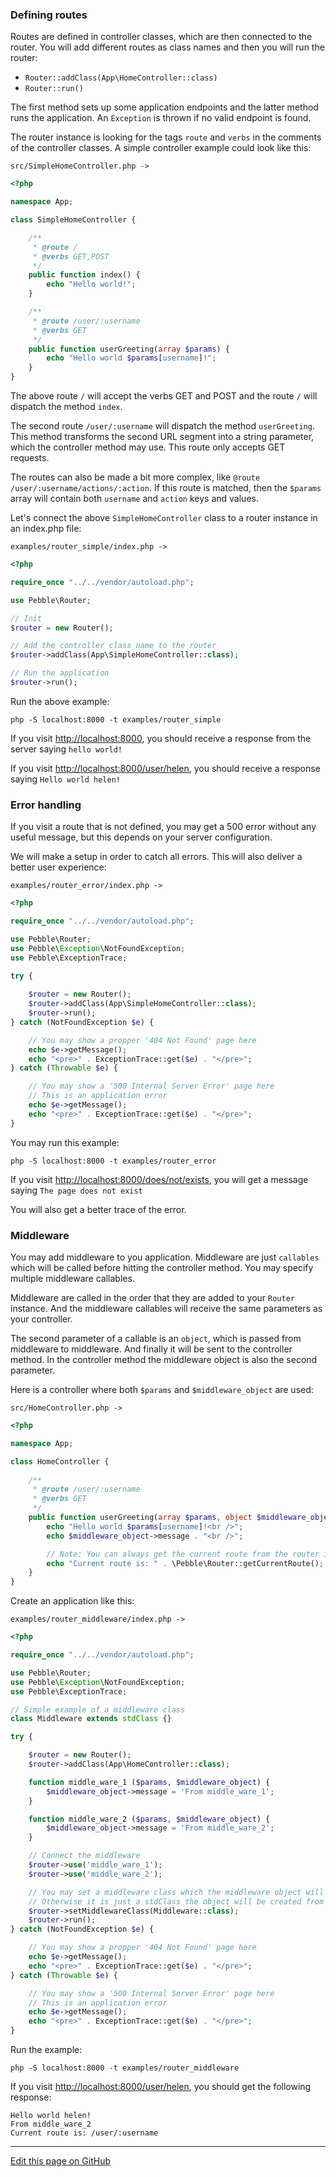 ### Defining routes 

Routes are defined in controller classes, which are then connected to the router.
You will add different routes as class names and then you will run the router: 

* `Router::addClass(App\HomeController::class)`
* `Router::run()`

The first method sets up some application endpoints and the latter method runs the application. An `Exception` is thrown if no valid endpoint is found. 

The router instance is looking for the tags `route` and `verbs` in the comments of the controller classes. A simple controller example could look like this:

```src/SimpleHomeController.php ->```

~~~php
<?php

namespace App;

class SimpleHomeController {

    /**
     * @route /
     * @verbs GET,POST
     */
    public function index() {
        echo "Hello world!";
    }

    /**
     * @route /user/:username
     * @verbs GET
     */
    public function userGreeting(array $params) {
        echo "Hello world $params[username]!";
    } 
}

~~~

The above route `/` will accept the verbs GET and POST and the route `/` will dispatch the method `index`.

The second route `/user/:username` will dispatch the method `userGreeting`. This method transforms the second URL segment into a string parameter, which the controller method may use. This route only accepts GET requests.  

The routes can also be made a bit more complex, like `@route /user/:username/actions/:action`. If this route is matched, then the `$params` array will contain both `username` and `action` keys and values.

Let's connect the above `SimpleHomeController` class to a router instance in an index.php file: 

```examples/router_simple/index.php ->```

~~~php
<?php

require_once "../../vendor/autoload.php";

use Pebble\Router;

// Init
$router = new Router();

// Add the controller class name to the router
$router->addClass(App\SimpleHomeController::class);

// Run the application
$router->run();
~~~

Run the above example:

    php -S localhost:8000 -t examples/router_simple

If you visit [http://localhost:8000](http://localhost:8000), you should receive a response from the server saying `hello world!`

If you visit [http://localhost:8000/user/helen](http://localhost:8000/user/helen), you should receive a response saying `Hello world helen!`

### Error handling

If you visit a route that is not defined, you may get a 500 error without any useful message, but this depends on your server configuration. 

We will make a setup in order to catch all errors. This will also deliver a better user experience:

```examples/router_error/index.php ->```

~~~php
<?php

require_once "../../vendor/autoload.php";

use Pebble\Router;
use Pebble\Exception\NotFoundException;
use Pebble\ExceptionTrace;

try {
    
    $router = new Router();
    $router->addClass(App\SimpleHomeController::class);
    $router->run();
} catch (NotFoundException $e) {

    // You may show a propper '404 Not Found' page here
    echo $e->getMessage();
    echo "<pre>" . ExceptionTrace::get($e) . "</pre>";
} catch (Throwable $e) {

    // You may show a '500 Internal Server Error' page here
    // This is an application error
    echo $e->getMessage();
    echo "<pre>" . ExceptionTrace::get($e) . "</pre>";
}

~~~

You may run this example:

    php -S localhost:8000 -t examples/router_error

If you visit [http://localhost:8000/does/not/exists](http://localhost:8000/does/not/exists), you will get a message saying `The page does not exist`

You will also get a better trace of the error. 

### Middleware

You may add middleware to you application. Middleware are just `callables` which will be called before hitting the controller method. You may specify multiple middleware callables. 

Middleware are called in the order that they are added to your `Router` instance. And the middleware callables will receive the same parameters as your controller.

The second parameter of a callable is an `object`, which is passed from middleware to middleware. And finally it will be sent to the controller method. In the controller method the middleware object is also the second parameter.

Here is a controller where both `$params` and `$middleware_object` are used: 

```src/HomeController.php ->```

~~~php
<?php

namespace App;

class HomeController {
    
    /**
     * @route /user/:username
     * @verbs GET
     */
    public function userGreeting(array $params, object $middleware_object) {
        echo "Hello world $params[username]!<br />";
        echo $middleware_object->message . "<br />";

        // Note: You can always get the current route from the router if you need to. 
        echo "Current route is: " . \Pebble\Router::getCurrentRoute();
    }   
}

~~~

Create an application like this: 

```examples/router_middleware/index.php ->```

~~~php
<?php

require_once "../../vendor/autoload.php";

use Pebble\Router;
use Pebble\Exception\NotFoundException;
use Pebble\ExceptionTrace;

// Simple example of a middleware class
class Middleware extends stdClass {}

try {

    $router = new Router();
    $router->addClass(App\HomeController::class);

    function middle_ware_1 ($params, $middleware_object) {
        $middleware_object->message = 'From middle_ware_1';
    }

    function middle_ware_2 ($params, $middleware_object) {
        $middleware_object->message = 'From middle_ware_2';
    }

    // Connect the middleware
    $router->use('middle_ware_1');
    $router->use('middle_ware_2');

    // You may set a middleware class which the middleware object will be created from
    // Otherwise it is just a stdClass the object will be created from
    $router->setMiddlewareClass(Middleware::class);
    $router->run();
} catch (NotFoundException $e) {

    // You may show a propper '404 Not Found' page here
    echo $e->getMessage();
    echo "<pre>" . ExceptionTrace::get($e) . "</pre>";
} catch (Throwable $e) {

    // You may show a '500 Internal Server Error' page here
    // This is an application error
    echo $e->getMessage();
    echo "<pre>" . ExceptionTrace::get($e) . "</pre>";
}

~~~

Run the example:

    php -S localhost:8000 -t examples/router_middleware

If you visit [http://localhost:8000/user/helen](http://localhost:8000/user/helen), you should get the following response: 

    Hello world helen!
    From middle_ware_2
    Current route is: /user/:username

<hr /><a href='https://github.com/diversen/pebble-framework-docs/blob/main/src-docs/100-Router.md'>Edit this page on GitHub</a>